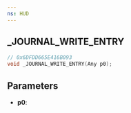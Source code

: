 ```yaml
---
ns: HUD
---
```

## _JOURNAL_WRITE_ENTRY

```c
// 0x6DFDD665E416B093
void _JOURNAL_WRITE_ENTRY(Any p0);
```

## Parameters
* **p0**:
